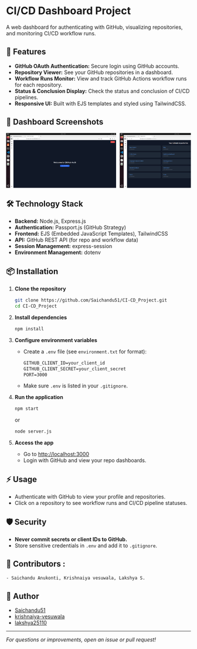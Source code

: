 # CI/CD Dashboard Project

A web dashboard for authenticating with GitHub, visualizing repositories, and monitoring CI/CD workflow runs.

## 🚀 Features

- **GitHub OAuth Authentication:** Secure login using GitHub accounts.
- **Repository Viewer:** See your GitHub repositories in a dashboard.
- **Workflow Runs Monitor:** View and track GitHub Actions workflow runs for each repository.
- **Status & Conclusion Display:** Check the status and conclusion of CI/CD pipelines.
- **Responsive UI:** Built with EJS templates and styled using TailwindCSS.


## 📸 Dashboard Screenshots

<div style="display: flex; overflow-x: auto; gap: 10px;">
  
  <img src="./images/2.jpg" width="300" alt="Screenshot 2" />
  <img src="./images/3.jpg" width="300" alt="Screenshot 3" />
  <img src="./images/4.jpg" width="300" alt="Screenshot 4" />
 
</div>

## 🛠️ Technology Stack

- **Backend:** Node.js, Express.js
- **Authentication:** Passport.js (GitHub Strategy)
- **Frontend:** EJS (Embedded JavaScript Templates), TailwindCSS
- **API:** GitHub REST API (for repo and workflow data)
- **Session Management:** express-session
- **Environment Management:** dotenv

## 📦 Installation

1. **Clone the repository**
   ```sh
   git clone https://github.com/Saichandu51/CI-CD_Project.git
   cd CI-CD_Project
   ```

2. **Install dependencies**
   ```sh
   npm install
   ```

3. **Configure environment variables**
   - Create a `.env` file (see `environment.txt` for format):
     ```
     GITHUB_CLIENT_ID=your_client_id
     GITHUB_CLIENT_SECRET=your_client_secret
     PORT=3000
     ```
   - Make sure `.env` is listed in your `.gitignore`.

4. **Run the application**
   ```sh
   npm start
   ```
   or
   ```sh
   node server.js
   ```

5. **Access the app**
   - Go to [http://localhost:3000](http://localhost:3000)
   - Login with GitHub and view your repo dashboards.

## ⚡ Usage

- Authenticate with GitHub to view your profile and repositories.
- Click on a repository to see workflow runs and CI/CD pipeline statuses.

## 🛡️ Security

- **Never commit secrets or client IDs to GitHub.**
- Store sensitive credentials in `.env` and add it to `.gitignore`.

## 🤝 Contributors :
    - Saichandu Anukonti, Krishnaiya vesuwala, Lakshya S.

## 👤 Author

- [Saichandu51](https://github.com/Saichandu51)
- [krishnaiya-vesuwala](https://github.com/Krishnaiya-vesuwala)
- [lakshya25110](https://github.com/lakshya25110)
---

*For questions or improvements, open an issue or pull request!*
